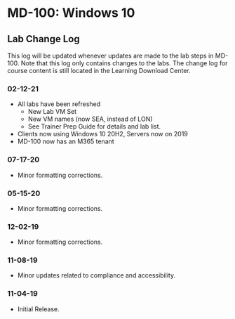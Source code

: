 # MD-100: Windows 10
## Lab Change Log

This log will be updated whenever updates are made to the lab steps in MD-100.  Note that this log only contains changes to the labs.  The change log for course content is still located in the Learning Download Center.  

### 02-12-21

- All labs have been refreshed
  - New Lab VM Set
  - New VM names (now SEA, instead of LON)
  - See Trainer Prep Guide for details and lab list.
- Clients now using Windows 10 20H2, Servers now on 2019
- MD-100 now has an M365 tenant

### 07-17-20
-   Minor formatting corrections.

### 05-15-20
-   Minor formatting corrections. 

### 12-02-19
-   Minor formatting corrections.

### 11-08-19
-   Minor updates related to compliance and accessibility.

### 11-04-19
-   Initial Release.
